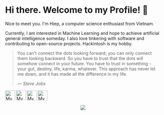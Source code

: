 # Hi there. Welcome to my Profile! 👋

Nice to meet you. I'm Hiep, a computer science enthusiast from Vietnam.

Currently, I am interested in Machine Learning and hope to achieve artificial general intelligence someday. I also love tinkering with software and contributing to open-source projects. Hackintosh is my hobby.

> You can't connect the dots looking forward; you can only connect them looking backward. So you have to trust that the dots will somehow connect in your future. You have to trust in something - your gut, destiny, life, karma, whatever. This approach has never let me down, and it has made all the difference in my life.
>
> &mdash; <cite>Steve Jobs</cite>

<a href="https://github.com/hieplpvip">
	<img width="32" align="left"
		 alt="My GitHub profile"
		 src="https://cdn.jsdelivr.net/npm/simple-icons@v3/icons/github.svg">
</a>

<a href="https://www.linkedin.com/in/hieple8102/">
	<img width="32" align="left"
		 alt="My LinkedIn profile"
		 src="https://cdn.jsdelivr.net/npm/simple-icons@v3/icons/linkedin.svg">
</a>

<a href="https://twitter.com/hieplpvip">
	<img width="32" align="left"
		 alt="My Twitter profile"
		 src="https://cdn.jsdelivr.net/npm/simple-icons@v3/icons/twitter.svg">
</a>

<a href="mailto:baohiep2013@gmail.com">
	<img width="32" align="left"
		 alt="My Gmail"
		 src="https://cdn.jsdelivr.net/npm/simple-icons@v3/icons/gmail.svg">
</a>

<br><br>

<p align="center">
  <img src="https://github-readme-stats.vercel.app/api?username=hieplpvip&bg_color=30,19c9fa,1977fa&title_color=fff&text_color=fff&icon_color=023047&show_icons=true">
</p>
